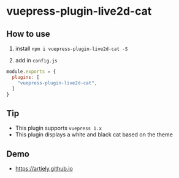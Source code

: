 # vuepress-plugin-live2d-cat

## How to use

1. install `npm i vuepress-plugin-live2d-cat -S`

2. add in `config.js`

```js
module.exports = {
  plugins: [
    "vuepress-plugin-live2d-cat",
  ]
}
```

## Tip

- This plugin supports `vuepress 1.x`
- This plugin displays a white and black cat based on the theme

## Demo

- https://artiely.github.io
